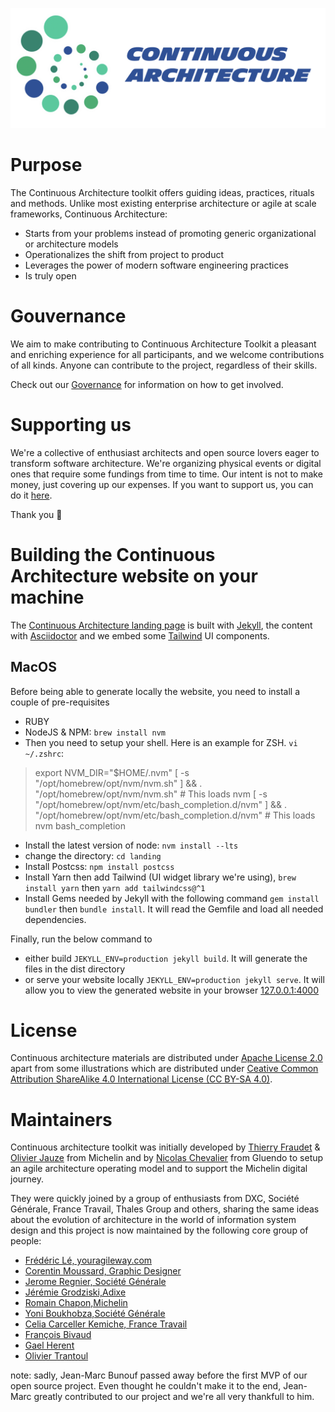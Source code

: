 

![Continuous Architecture Logo](img/continuous-architecture-logo.png)

# Purpose

The Continuous Architecture toolkit offers guiding ideas, practices, rituals and methods. Unlike most existing enterprise architecture or agile at scale frameworks, Continuous Architecture:

* Starts from your problems instead of promoting generic organizational or architecture models
* Operationalizes the shift from project to product
* Leverages the power of modern software engineering practices
* Is truly open

# Gouvernance

We aim to make contributing to Continuous Architecture Toolkit a pleasant and enriching experience for all participants, and we welcome contributions of all kinds. Anyone can contribute to the project, regardless of their skills.

Check out our [Governance](governance/governance.md) for information on how to get involved.

# Supporting us

We're a collective of enthusiast architects and open source lovers eager to transform software architecture. We're organizing physical events or digital ones that require some fundings from time to time. Our intent is not to make money, just covering up our expenses. If you want to support us, you can do it [here](https://opencollective.com/continuous-architecture-toolkit).

Thank you :pray:


# Building the Continuous Architecture website on your machine

The [Continuous Architecture landing page](https://continuous-architecture.org) is built with [Jekyll](https://jekyllrb.com), the content with [Asciidoctor](https://asciidoctor.org) and we embed some [Tailwind](https://tailwindcss.com/) UI components.

## MacOS

Before being able to generate locally the website, you need to install a couple of pre-requisites

* RUBY
* NodeJS & NPM: `brew install nvm`
* Then you need to setup your shell. Here is an example for ZSH. `vi ~/.zshrc`:

>export NVM_DIR="$HOME/.nvm"
  [ -s "/opt/homebrew/opt/nvm/nvm.sh" ] && \. "/opt/homebrew/opt/nvm/nvm.sh"  # This loads nvm
  [ -s "/opt/homebrew/opt/nvm/etc/bash_completion.d/nvm" ] && \. "/opt/homebrew/opt/nvm/etc/bash_completion.d/nvm"  # This loads nvm bash_completion

* Install the latest version of node: `nvm install --lts`
* change the directory: `cd landing`
* Install Postcss: `npm install postcss`
* Install Yarn then add Tailwind (UI widget library we're using), `brew install yarn` then `yarn add tailwindcss@^1`
* Install Gems needed by Jekyll with the following command `gem install bundler` then `bundle install`. It will read the Gemfile and load all needed dependencies.

Finally, run the below command to 

* either build `JEKYLL_ENV=production jekyll build`. It will generate the files in the dist directory
* or serve your website locally `JEKYLL_ENV=production jekyll serve`. It will allow you to view the generated website in your browser [127.0.0.1:4000](http://127.0.0.1:4000)

# License

Continuous architecture materials are distributed under [Apache License 2.0](https://www.apache.org/licenses/LICENSE-2.0) apart from some illustrations which are distributed under [Ceative
Common Attribution ShareAlike 4.0 International License (CC BY-SA 4.0)](http://creativecommons.org/licenses/by-sa/4.0/).

# Maintainers

Continuous architecture toolkit was initially developed by [Thierry Fraudet](mailto:thierry.fraudet@michelin.com) & [Olivier Jauze](mailto:ojauze@gmail.com) from Michelin and by [Nicolas Chevalier](mailto:nch.nicolas.chevalier@gmail.com) from Gluendo to setup an agile architecture operating model and to support the Michelin digital journey.

They were quickly joined by a group of enthusiasts from DXC, Société Générale, France Travail, Thales Group and others, sharing the same ideas about the evolution of architecture in the world of information system design and this project is now maintained by the following core group of people:

* [Frédéric Lé, youragileway.com](mailto:fle@youragileway.com)
* [Corentin Moussard, Graphic Designer](mailto:corentin.moussard@gmail.com)
* [Jerome Regnier, Société Générale](mailto:jerome.regnier@socgen.com)
* [Jérémie Grodziski,Adixe](mailto:jeremie@grodziski.com)
* [Romain Chapon,Michelin](mailto:romain.chapon@michelin.com)
* [Yoni Boukhobza,Société Générale](mailto:yoni.boukhobza@socgen.com)
* [Celia Carceller Kemiche, France Travail](mailto:celia.carceller-kemiche@pole-emploi.fr)
* [François Bivaud](mailto:francois.bivaud@pole-emploi.fr)
* [Gael Herent](mailto:gael.herent@thalesgroup.com)
* [Olivier Trantoul](olivier.trantoul@thalesgroup.com)

note: sadly, Jean-Marc Bunouf passed away before the first MVP of our open source project. Even thought he couldn't make it to the end, Jean-Marc greatly contributed to our project and we're all very thankfull to him.
